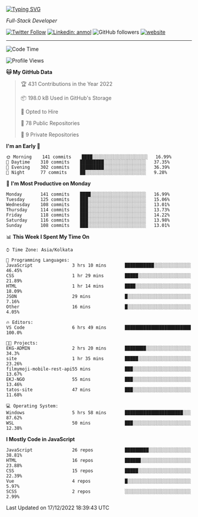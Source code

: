 [![Typing SVG](https://readme-typing-svg.herokuapp.com?lines=HI%2C+I'm+Tonal;I'm+a+Full+Stack+Developer)](https://git.io/typing-svg)

<p><em>Full-Stack Developer</em></p>

[![Twitter Follow](https://img.shields.io/twitter/follow/tonalmathew?style=flat)](https://twitter.com/intent/follow?screen_name=tonalmathew)
[![Linkedin: anmol](https://img.shields.io/badge/tonal-mathew?style=flat-square&logo=Linkedin&logoColor=white&link=https://www.linkedin.com/in/tonal-mathew/)](https://www.linkedin.com/in/tonal-mathew/)
![GitHub followers](https://img.shields.io/github/followers/tonalmathew?label=Follow&style=social)
[![website](https://img.shields.io/badge/Website-46a2f1.svg?&style=flat-square&logo=Google-Chrome&logoColor=white&link=http://tonalmathew.github.io/)](http://tonalmathew.github.io/)

---
<!--START_SECTION:waka-->
![Code Time](http://img.shields.io/badge/Code%20Time-863%20hrs%2053%20mins-blue)

![Profile Views](http://img.shields.io/badge/Profile%20Views-1-blue)

**🐱 My GitHub Data** 

> 🏆 431 Contributions in the Year 2022
 > 
> 📦 198.0 kB Used in GitHub's Storage 
 > 
> 💼 Opted to Hire
 > 
> 📜 78 Public Repositories 
 > 
> 🔑 9 Private Repositories  
 > 
**I'm an Early 🐤** 

```text
🌞 Morning    141 commits    ████░░░░░░░░░░░░░░░░░░░░░   16.99% 
🌆 Daytime    310 commits    █████████░░░░░░░░░░░░░░░░   37.35% 
🌃 Evening    302 commits    █████████░░░░░░░░░░░░░░░░   36.39% 
🌙 Night      77 commits     ██░░░░░░░░░░░░░░░░░░░░░░░   9.28%

```
📅 **I'm Most Productive on Monday** 

```text
Monday       141 commits    ████░░░░░░░░░░░░░░░░░░░░░   16.99% 
Tuesday      125 commits    ███░░░░░░░░░░░░░░░░░░░░░░   15.06% 
Wednesday    108 commits    ███░░░░░░░░░░░░░░░░░░░░░░   13.01% 
Thursday     114 commits    ███░░░░░░░░░░░░░░░░░░░░░░   13.73% 
Friday       118 commits    ███░░░░░░░░░░░░░░░░░░░░░░   14.22% 
Saturday     116 commits    ███░░░░░░░░░░░░░░░░░░░░░░   13.98% 
Sunday       108 commits    ███░░░░░░░░░░░░░░░░░░░░░░   13.01%

```


📊 **This Week I Spent My Time On** 

```text
⌚︎ Time Zone: Asia/Kolkata

💬 Programming Languages: 
JavaScript               3 hrs 10 mins       ███████████░░░░░░░░░░░░░░   46.45% 
CSS                      1 hr 29 mins        █████░░░░░░░░░░░░░░░░░░░░   21.89% 
HTML                     1 hr 14 mins        ████░░░░░░░░░░░░░░░░░░░░░   18.09% 
JSON                     29 mins             █░░░░░░░░░░░░░░░░░░░░░░░░   7.16% 
Other                    16 mins             █░░░░░░░░░░░░░░░░░░░░░░░░   4.05%

🔥 Editors: 
VS Code                  6 hrs 49 mins       █████████████████████████   100.0%

🐱‍💻 Projects: 
EKG-ADMIN                2 hrs 20 mins       ████████░░░░░░░░░░░░░░░░░   34.3% 
site                     1 hr 35 mins        █████░░░░░░░░░░░░░░░░░░░░   23.26% 
filmymoji-mobile-rest-api55 mins             ███░░░░░░░░░░░░░░░░░░░░░░   13.67% 
EKJ-NGO                  55 mins             ███░░░░░░░░░░░░░░░░░░░░░░   13.46% 
tatos-site               47 mins             ███░░░░░░░░░░░░░░░░░░░░░░   11.68%

💻 Operating System: 
Windows                  5 hrs 58 mins       ██████████████████████░░░   87.62% 
WSL                      50 mins             ███░░░░░░░░░░░░░░░░░░░░░░   12.38%

```

**I Mostly Code in JavaScript** 

```text
JavaScript               26 repos            █████████░░░░░░░░░░░░░░░░   38.81% 
HTML                     16 repos            ██████░░░░░░░░░░░░░░░░░░░   23.88% 
CSS                      15 repos            █████░░░░░░░░░░░░░░░░░░░░   22.39% 
Vue                      4 repos             █░░░░░░░░░░░░░░░░░░░░░░░░   5.97% 
SCSS                     2 repos             ░░░░░░░░░░░░░░░░░░░░░░░░░   2.99%

```



 Last Updated on 17/12/2022 18:39:43 UTC
<!--END_SECTION:waka-->
